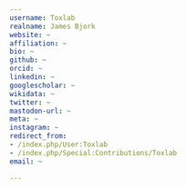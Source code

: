 ```yaml
---
username: Toxlab
realname: James Bjork
website: ~
affiliation: ~
bio: ~
github: ~
orcid: ~
linkedin: ~
googlescholar: ~
wikidata: ~
twitter: ~
mastodon-url: ~
meta: ~
instagram: ~
redirect_from:
- /index.php/User:Toxlab
- /index.php/Special:Contributions/Toxlab
email: ~

---
```


